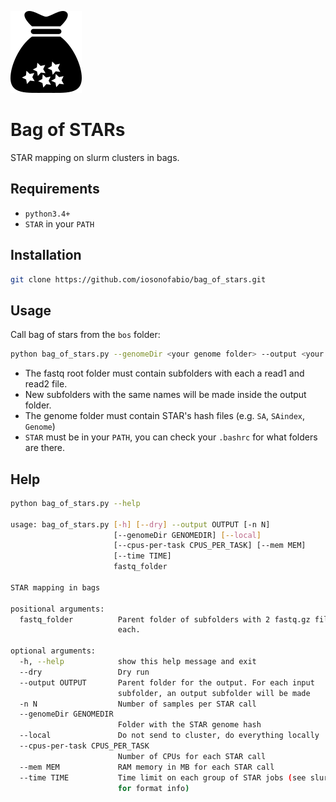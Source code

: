 ![Logo](logo.png)
# Bag of STARs
STAR mapping on slurm clusters in bags.

## Requirements
- `python3.4+`
- `STAR` in your `PATH`

## Installation
```bash
git clone https://github.com/iosonofabio/bag_of_stars.git
```

## Usage
Call bag of stars from the `bos` folder:
```bash
python bag_of_stars.py --genomeDir <your genome folder> --output <your output folder> <your fastq root folder>
```
- The fastq root folder must contain subfolders with each a read1 and read2 file.
- New subfolders with the same names will be made inside the output folder.
- The genome folder must contain STAR's hash files (e.g. `SA`, `SAindex`, `Genome`)
- `STAR` must be in your `PATH`, you can check your `.bashrc` for what folders are there.

## Help
```bash
python bag_of_stars.py --help

usage: bag_of_stars.py [-h] [--dry] --output OUTPUT [-n N]
                       [--genomeDir GENOMEDIR] [--local]
                       [--cpus-per-task CPUS_PER_TASK] [--mem MEM]
                       [--time TIME]
                       fastq_folder

STAR mapping in bags

positional arguments:
  fastq_folder          Parent folder of subfolders with 2 fastq.gz files in
                        each.

optional arguments:
  -h, --help            show this help message and exit
  --dry                 Dry run
  --output OUTPUT       Parent folder for the output. For each input
                        subfolder, an output subfolder will be made
  -n N                  Number of samples per STAR call
  --genomeDir GENOMEDIR
                        Folder with the STAR genome hash
  --local               Do not send to cluster, do everything locally
  --cpus-per-task CPUS_PER_TASK
                        Number of CPUs for each STAR call
  --mem MEM             RAM memory in MB for each STAR call
  --time TIME           Time limit on each group of STAR jobs (see slurm docs
                        for format info)
```
